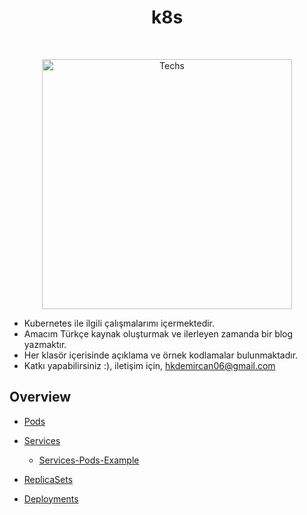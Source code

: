 <h1 align="center"> k8s </h1> <br>
<p align="center">
  <a href="https://user-images.githubusercontent.com/34090058/79386833-64f58500-7f73-11ea-891f-6e5dbd6dfcda.png">
    <img alt="Techs" title="Techs" src="https://user-images.githubusercontent.com/34090058/79386833-64f58500-7f73-11ea-891f-6e5dbd6dfcda.png"width="400">
  </a>
</p>

- Kubernetes ile ilgili çalışmalarımı içermektedir.
- Amacım Türkçe kaynak oluşturmak ve ilerleyen zamanda bir blog yazmaktır.
- Her klasör içerisinde açıklama ve örnek kodlamalar bulunmaktadır.
- Katkı yapabilirsiniz :), iletişim için,  hkdemircan06@gmail.com

 ## Overview

- [Pods](https://github.com/hasankadirdemircan/kubernetes-notes/tree/master/pod)

- [Services](https://github.com/hasankadirdemircan/kubernetes-notes/tree/master/service)
   - [Services-Pods-Example](https://github.com/hasankadirdemircan/kubernetes-notes/tree/master/pod-service-example)

- [ReplicaSets](https://github.com/hasankadirdemircan/kubernetes-notes/tree/master/replicaset)
- [Deployments](https://github.com/hasankadirdemircan/kubernetes-notes/blob/master/deployment)


